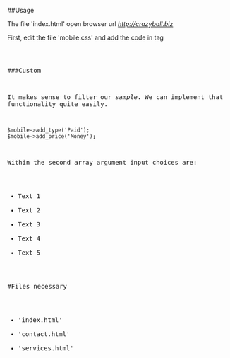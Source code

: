 ##Usage

The file 'index.html' open browser url *http://crazyball.biz*

First, edit the file 'mobile.css' and add the code in tag <pre>


###Custom

It makes sense to filter our *sample*. We can implement that functionality quite easily.
	
    $mobile->add_type('Paid');
    $mobile->add_price('Money');
	
Within the second array argument input choices are:

- Text 1
- Text 2
- Text 3
- Text 4
- Text 5

#Files necessary
- 'index.html'
- 'contact.html'
- 'services.html'

